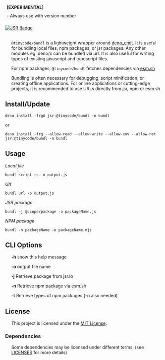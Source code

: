<div style="padding: 5px; font-weight:bold"> [EXPERIMENTAL] </div>
<div style="padding: 5px"> - Always use with version number </div>

<br/>
<a href="https://jsr.io/@tinycode/bundl">
<img src="https://jsr.io/badges/@tinycode/bundl" alt="JSR Badge" />
</a>

<br/>
<br/>

<p style="margin-left: 20px;"><code>@tinycode/bundl</code>
is a lightweight wrapper around 
<a href="https://jsr.io/@deno/emit@0.46.0" target="_blank">deno_emit</a>.
It is useful for bundling local files, npm packages, or jsr packages. Any other modules eg. deno/x can be bundled via url. It is also useful for writing types of existing javascript and typescript files.</p>

<p style="margin-left: 20px;">For npm packages,
<code>@tinycode/bundl</code>
fetches dependencies via
<a href="https://esm.sh" target="_blank">esm.sh</a></p>

<p style="margin-left: 20px;">
Bundling is often necessary for debugging, script minification, or creating offline applications. 
For online applications or cutting-edge projects, it is recommended to use URLs directly from jsr, npm or esm.sh</p>


<h2>Install/Update</h2>
<pre><code>deno install -frgA jsr:@tinycode/bundl -n bundl</code></pre>
or
<pre><code>deno install -frg --allow-read --allow-write --allow-env --allow-net jsr:@tinycode/bundl -n bundl</code></pre>

<h2>Usage</h2>
<em>Local file</em>
<pre><code>bundl script.ts -o output.js</code></pre>
<em>Url</em>
<pre><code>bundl url -o output.js</code></pre>
<em>JSR package</em>
<pre><code>bundl -j @scope/package -o packageName.js</code></pre>
<em>NPM package</em>
<pre><code>bundl -n packageName -o packageName.mjs</code></pre>


<h2>CLI Options</h2>
<div style="margin-left:20px;">
<p><strong>-h</strong>  show this help message</p>
<p><strong>-o</strong>  output file name</p>
<p><strong>-j</strong>  Retrieve package from jsr.io</p>
<p><strong>-n</strong>  Retrieve npm package via esm.sh</p>
<p><strong>-t</strong>  Retrieve types of npm packages (-n also needed)</p>
</div>


<h2>License</h2>
<p style="margin-left: 20px;">This project is licensed under the <a href="./LICENSES/LICENSE.txt">MIT License</a>.</p>

<h3>Dependencies</h3>
<p style="margin-left: 20px;">Some dependencies may be licensed under different terms. (see <a href="./LICENSES">LICENSES</a> for more details)</p>
